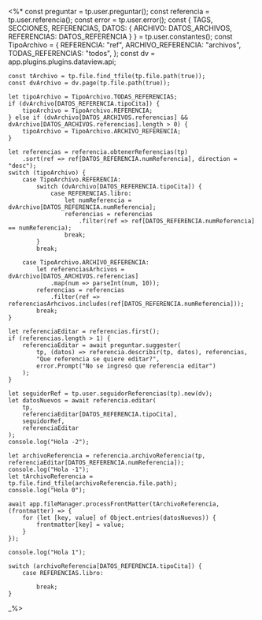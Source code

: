 <%*
    const preguntar = tp.user.preguntar(); 
    const referencia = tp.user.referencia();
    const error = tp.user.error();
    const { TAGS, SECCIONES, REFERENCIAS, DATOS: { 
        ARCHIVO: DATOS_ARCHIVOS, REFERENCIAS: DATOS_REFERENCIA 
    } } = tp.user.constantes();
    const TipoArchivo = {
        REFERENCIA: "ref",
        ARCHIVO_REFERENCIA: "archivos",
        TODAS_REFERENCIAS: "todos",
    };
    const dv = app.plugins.plugins.dataview.api;

    const tArchivo = tp.file.find_tfile(tp.file.path(true));
    const dvArchivo = dv.page(tp.file.path(true));

    let tipoArchivo = TipoArchivo.TODAS_REFERENCIAS;
    if (dvArchivo[DATOS_REFERENCIA.tipoCita]) {
        tipoArchivo = TipoArchivo.REFERENCIA;
    } else if (dvArchivo[DATOS_ARCHIVOS.referencias] && dvArchivo[DATOS_ARCHIVOS.referencias].length > 0) {
        tipoArchivo = TipoArchivo.ARCHIVO_REFERENCIA;
    }

    let referencias = referencia.obtenerReferencias(tp)
        .sort(ref => ref[DATOS_REFERENCIA.numReferencia], direction = "desc");
    switch (tipoArchivo) {
        case TipoArchivo.REFERENCIA:
            switch (dvArchivo[DATOS_REFERENCIA.tipoCita]) {
                case REFERENCIAS.libro:
                    let numReferencia = dvArchivo[DATOS_REFERENCIA.numReferencia];
                    referencias = referencias
                        .filter(ref => ref[DATOS_REFERENCIA.numReferencia] == numReferencia);
                    break;
            }
            break;

        case TipoArchivo.ARCHIVO_REFERENCIA:
            let referenciasArhcivos = dvArchivo[DATOS_ARCHIVOS.referencias]
                .map(num => parseInt(num, 10));
            referencias = referencias
                .filter(ref => referenciasArhcivos.includes(ref[DATOS_REFERENCIA.numReferencia]));
            break;
    }

    let referenciaEditar = referencias.first();
    if (referencias.length > 1) {
        referenciaEditar = await preguntar.suggester(
            tp, (datos) => referencia.describir(tp, datos), referencias,
            "Que referencia se quiere editar?",
            error.Prompt("No se ingresó que referencia editar")
        );
    }

    let seguidorRef = tp.user.seguidorReferencias(tp).new(dv);
    let datosNuevos = await referencia.editar(
        tp,
        referenciaEditar[DATOS_REFERENCIA.tipoCita], 
        seguidorRef, 
        referenciaEditar
    );
    console.log("Hola -2");

    let archivoReferencia = referencia.archivoReferencia(tp, referenciaEditar[DATOS_REFERENCIA.numReferencia]);
    console.log("Hola -1");
    let tArchivoReferencia = tp.file.find_tfile(archivoReferencia.file.path);
    console.log("Hola 0");

    await app.fileManager.processFrontMatter(tArchivoReferencia, (frontmatter) => {
        for (let [key, value] of Object.entries(datosNuevos)) {
            frontmatter[key] = value;
        }
    });

    console.log("Hola 1");

    switch (archivoReferencia[DATOS_REFERENCIA.tipoCita]) {
        case REFERENCIAS.libro:

            break;
    }
_%>